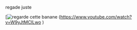 
regade juste 


[![regarde cette banane](https://user-images.githubusercontent.com/102830434/188638517-fb4a6a80-7e08-44bf-abf0-b8e1a8814ade.jpg)  (https://www.youtube.com/watch?v=W9yJtMClLwo )

  
